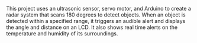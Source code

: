 This project uses an ultrasonic sensor, servo motor, and Arduino to create a radar system that scans 180 degrees to detect objects. When an object is detected within a specified range, it triggers an audible alert and displays the angle and distance on an LCD.
It also shows real time alerts on the temperature and humidity of its surroundings.
